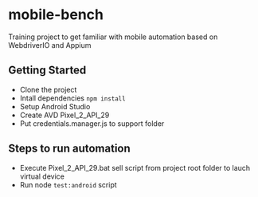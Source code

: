 mobile-bench
==========
Training project to get familiar with mobile automation based on WebdriverIO and Appium

Getting Started
-------------
* Clone the project
* Intall dependencies `npm install`
* Setup Android Studio
* Create AVD Pixel_2_API_29
* Put credentials.manager.js to support folder

Steps to run automation
-------------
* Execute Pixel_2_API_29.bat sell script from project root folder to lauch virtual device
* Run node `test:android` script